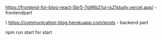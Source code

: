 https://frontend-for-blog-react-5br5-7g96b21ul-js21study.vercel.app/ - frontendpart

\\
https://communication-blog.herokuapp.com/posts - backend part

npm run start for start
